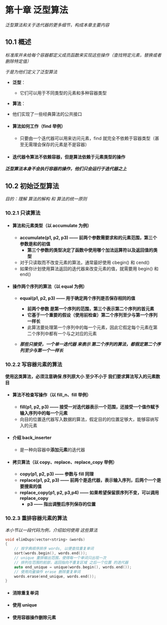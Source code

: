 # 第十章    泛型算法

*泛型算法和关于迭代器的更多细节，构成本章主要内容*

## 10.1    概述

*标准库并未给每个容器都定义成员函数来实现这些操作（查找特定元素，替换或者删除特定值）*

*于是为他们定义了泛型算法*

- **泛型**：
  
  - 它们可以用于不同类型的元素和多种容器类型
- **算法**：
  
- 他们实现了一些经典算法的公共接口
  
- #### 算法如何工作（find 举例）

  - 只要由一个迭代器可以用来访问元素，find 就完全不依赖于容器类型（甚至无需理会保存的元素是不是容器）

- #### 迭代器令算法不依赖容器，但是算法依赖于元素类型的操作

***泛型算法本身不会执行容器的操作，他们只会运行于迭代器之上***



## 10.2    初始泛型算法

*目的：理解 算法的解构 和 算法的统一原则*

### 10.2.1    只读算法

- #### 算法和元素类型（以 accumulate 为例）

  - **accumulate(p1, p2, p3) —— 前两个参数需要求和的元素范围，第三个参数是和的初值**
    - **第三个参数的类型决定了函数中使用哪个加法运算符以及返回值的类型**
  - 对于只读取而不改变元素的算法，通常最好使用 cbegin() 和 cend()
  - 如果你计划使用算法返回的迭代器来改变元素的值，就需要用 begin() 和 end()

- #### 操作两个序列的算法（以 equal 为例）

  - **equal(p1, p2, p3) —— 用于确定两个序列是否保存相同的值**
    - **前两个参数 是第一个序列的范围，第三个表示第二个序列的首元素**
    - **它基于一个重要的假设（使用前检查）第二个序列至少与第一个序列一样长**
    - 此算法要处理第一个序列中的每一个元素，因此它假定每个元素在第二个序列中都有一个与之对应的元素

  - ***那些只接受，一个单一迭代器 来表示 第二个序列的算法，都假定第二个序列至少与第一个一样长***

### 10.2.2    写容器元素的算法

**使用这类算法，必须注意确保 序列原大小 至少不小于 我们要求算法写入的元素数目**

- #### 算法不检查写操作（以 fill_n、fill 举例）

  - **fill(p1, p2, p3) —— 接受一对迭代器表示一个范围，还接受一个值作赋予输入序列中的每一个元素**
  - 向目的位置迭代器写入数据的算法，假定目的的位置足够大，能够容纳写入的元素

- #### 介绍 back_inserter

  - 是一种向容器中**添加元素**的迭代器

- #### 拷贝算法（以 copy、replace、replace_copy 举例）

  - **copy(p1, p2, p3) —— 参数与 fill 同理**
  - **replace(p1, p2, p3) —— 前两个是迭代器，表示输入序列，后两个一个是要搜索的值**
  - **replace_copy(p1, p2, p3,p4) —— 如果希望保留原序列不变，可以调用 replace_copy**
    - **p3 —— 指出调整后序列保存的位置**

### 10.2.3    重排容器元素的算法

*本小节以一段代码为例，介绍如何使用 这些算法*

```c++
void elimDups(vector<string> &words)
{
    // 按字典顺序排序 words, 以便查找重复单词
    sort(words.begin(), words.end());
    // unique 重排输出范围，使得每一个单词只出现一次
    // 排列在范围的前部，返回指向不重复区域 之后一个位置 的迭代器
    auto end_unique = unique(words.begin(), words.end());
    // 使用向量操作 erase 删除重复单词
    words.erase(end_unique, words.end());
}
```

- #### 消除重复单词

- #### 使用 unique

- #### 使用容器操作删除元素